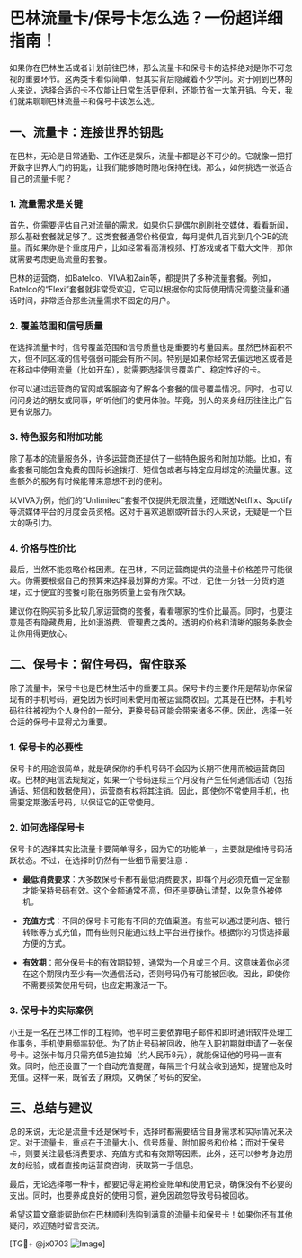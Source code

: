 # 巴林流量卡/保号卡怎么选？一份超详细指南！

如果你在巴林生活或者计划前往巴林，那么流量卡和保号卡的选择绝对是你不可忽视的重要环节。这两类卡看似简单，但其实背后隐藏着不少学问。对于刚到巴林的人来说，选择合适的卡不仅能让日常生活更便利，还能节省一大笔开销。今天，我们就来聊聊巴林流量卡和保号卡该怎么选。

## 一、流量卡：连接世界的钥匙

在巴林，无论是日常通勤、工作还是娱乐，流量卡都是必不可少的。它就像一把打开数字世界大门的钥匙，让我们能够随时随地保持在线。那么，如何挑选一张适合自己的流量卡呢？

### 1. 流量需求是关键

首先，你需要评估自己对流量的需求。如果你只是偶尔刷刷社交媒体，看看新闻，那么基础套餐就足够了。这类套餐通常价格便宜，每月提供几百兆到几个GB的流量。而如果你是个重度用户，比如经常看高清视频、打游戏或者下载大文件，那你就需要考虑更高流量的套餐。

巴林的运营商，如Batelco、VIVA和Zain等，都提供了多种流量套餐。例如，Batelco的“Flexi”套餐就非常受欢迎，它可以根据你的实际使用情况调整流量和通话时间，非常适合那些流量需求不固定的用户。

### 2. 覆盖范围和信号质量

在选择流量卡时，信号覆盖范围和信号质量也是重要的考量因素。虽然巴林面积不大，但不同区域的信号强弱可能会有所不同。特别是如果你经常去偏远地区或者是在移动中使用流量（比如开车），就需要选择信号覆盖广、稳定性好的卡。

你可以通过运营商的官网或客服咨询了解各个套餐的信号覆盖情况。同时，也可以问问身边的朋友或同事，听听他们的使用体验。毕竟，别人的亲身经历往往比广告更有说服力。

### 3. 特色服务和附加功能

除了基本的流量服务外，许多运营商还提供了一些特色服务和附加功能。比如，有些套餐可能包含免费的国际长途拨打、短信包或者与特定应用绑定的流量优惠。这些额外的服务有时候能带来意想不到的便利。

以VIVA为例，他们的“Unlimited”套餐不仅提供无限流量，还赠送Netflix、Spotify等流媒体平台的月度会员资格。这对于喜欢追剧或听音乐的人来说，无疑是一个巨大的吸引力。

### 4. 价格与性价比

最后，当然不能忽略价格因素。在巴林，不同运营商提供的流量卡价格差异可能很大。你需要根据自己的预算来选择最划算的方案。不过，记住一分钱一分货的道理，过于便宜的套餐可能在服务质量上会有所欠缺。

建议你在购买前多比较几家运营商的套餐，看看哪家的性价比最高。同时，也要注意是否有隐藏费用，比如漫游费、管理费之类的。透明的价格和清晰的服务条款会让你用得更放心。

## 二、保号卡：留住号码，留住联系

除了流量卡，保号卡也是巴林生活中的重要工具。保号卡的主要作用是帮助你保留现有的手机号码，避免因为长时间未使用而被运营商收回。尤其是在巴林，手机号码往往被视为个人身份的一部分，更换号码可能会带来诸多不便。因此，选择一张合适的保号卡显得尤为重要。

### 1. 保号卡的必要性

保号卡的用途很简单，就是确保你的手机号码不会因为长期不使用而被运营商回收。巴林的电信法规规定，如果一个号码连续三个月没有产生任何通信活动（包括通话、短信和数据使用），运营商有权将其注销。因此，即使你不常使用手机，也需要定期激活号码，以保证它的正常使用。

### 2. 如何选择保号卡

保号卡的选择其实比流量卡要简单得多，因为它的功能单一，主要就是维持号码活跃状态。不过，在选择时仍然有一些细节需要注意：

- **最低消费要求**：大多数保号卡都有最低消费要求，即每个月必须充值一定金额才能保持号码有效。这个金额通常不高，但还是要确认清楚，以免意外被停机。
  
- **充值方式**：不同的保号卡可能有不同的充值渠道。有些可以通过便利店、银行转账等方式充值，而有些则只能通过线上平台进行操作。根据你的习惯选择最方便的方式。

- **有效期**：部分保号卡的有效期较短，通常为一个月或三个月。这意味着你必须在这个期限内至少有一次通信活动，否则号码仍有可能被回收。因此，即使你不需要频繁使用号码，也应定期激活一下。

### 3. 保号卡的实际案例

小王是一名在巴林工作的工程师，他平时主要依靠电子邮件和即时通讯软件处理工作事务，手机使用频率较低。为了防止号码被回收，他在入职初期就申请了一张保号卡。这张卡每月只需充值5迪拉姆（约人民币8元），就能保证他的号码一直有效。同时，他还设置了一个自动充值提醒，每隔三个月就会收到通知，提醒他及时充值。这样一来，既省去了麻烦，又确保了号码的安全。

## 三、总结与建议

总的来说，无论是流量卡还是保号卡，选择时都需要结合自身需求和实际情况来决定。对于流量卡，重点在于流量大小、信号质量、附加服务和价格；而对于保号卡，则要关注最低消费要求、充值方式和有效期等因素。此外，还可以参考身边朋友的经验，或者直接向运营商咨询，获取第一手信息。

最后，无论选择哪一种卡，都要记得定期检查账单和使用记录，确保没有不必要的支出。同时，也要养成良好的使用习惯，避免因疏忽导致号码被回收。

希望这篇文章能帮助你在巴林顺利选购到满意的流量卡和保号卡！如果你还有其他疑问，欢迎随时留言交流。

[TG💪+ @jx0703 ![Image](https://github.com/user-attachments/assets/dbca1d08-cadb-493c-b0ec-ad6f7a83f270)]